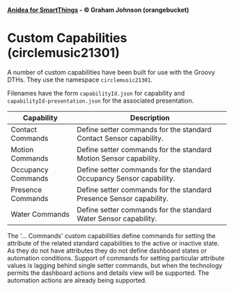 #### [Anidea for SmartThings](../../README.md) - &copy; Graham Johnson (orangebucket)

# Custom Capabilities (circlemusic21301)

A number of custom capabilities have been built for use with the Groovy DTHs. They use the namespace `circlemusic21301`.

Filenames have the form `capabilityId.json` for capability and `capabilityId-presentation.json` for the associated presentation.

Capability|Description
|--|--|
Contact Commands|Define setter commands for the standard Contact Sensor capability.
Motion Commands|Define setter commands for the standard Motion Sensor capability.
Occupancy Commands|Define setter commands for the standard Occupancy Sensor capability.
Presence Commands|Define setter commands for the standard Presence Sensor capability.
Water Commands|Define setter commands for the standard Water Sensor capability.

The '... Commands' custom capabilities define commands for setting the attribute of the related standard capabilities to the active or inactive state.
As they do not have attributes they do not define dashboard states or automation conditions. Support of commands for setting particular attribute values 
is lagging behind single setter commands, but when the technology permits the dashboard actions and details view will be supported. The automation actions
are already being supported.
